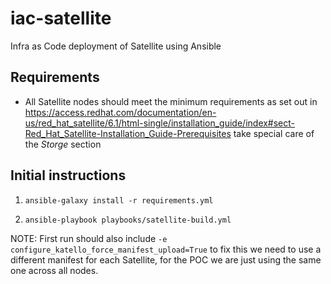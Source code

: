 # iac-satellite
Infra as Code deployment of Satellite using Ansible


## Requirements

- All Satellite nodes should meet the minimum requirements as set out in https://access.redhat.com/documentation/en-us/red_hat_satellite/6.1/html-single/installation_guide/index#sect-Red_Hat_Satellite-Installation_Guide-Prerequisites
take special care of the *Storge* section

## Initial instructions

1. `ansible-galaxy install -r requirements.yml`

1. `ansible-playbook playbooks/satellite-build.yml`

NOTE: First run should also include `-e configure_katello_force_manifest_upload=True` to fix this we need to use a different manifest for each Satellite, for the POC we are just using the same one across all nodes.
